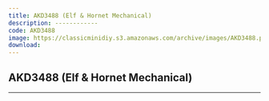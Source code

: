 ```yaml
---
title: AKD3488 (Elf & Hornet Mechanical)
description: ------------
code: AKD3488
image: https://classicminidiy.s3.amazonaws.com/archive/images/AKD3488.png
download:
---
```


<!-- Content of the page -->

## AKD3488 (Elf & Hornet Mechanical)

------------
